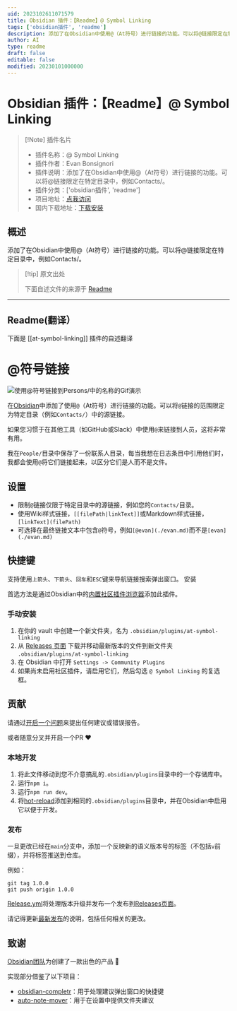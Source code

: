 ```yaml
---
uid: 2023102611071579
title: Obsidian 插件：【Readme】@ Symbol Linking
tags: ['obsidian插件', 'readme']
description: 添加了在Obsidian中使用@（At符号）进行链接的功能。可以将@链接限定在特定目录中，例如Contacts/。
author: AI
type: readme
draft: false
editable: false
modified: 20230101000000
---
```


# Obsidian 插件：【Readme】@ Symbol Linking

> [!Note] 插件名片
> - 插件名称：@ Symbol Linking
> - 插件作者：Evan Bonsignori
> - 插件说明：添加了在Obsidian中使用@（At符号）进行链接的功能。可以将@链接限定在特定目录中，例如Contacts/。
> - 插件分类：['obsidian插件', 'readme']
> - 项目地址：[点我访问](https://github.com/Ebonsignori/obsidian-at-symbol-linking)
> - 国内下载地址：[下载安装](https://pkmer.cn/products/plugin/pluginMarket/?at-symbol-linking)

## 概述

添加了在Obsidian中使用@（At符号）进行链接的功能。可以将@链接限定在特定目录中，例如Contacts/。



> [!tip] 原文出处
> 
>下面自述文件的来源于 [Readme](https://ghproxy.net/https://raw.githubusercontent.com/Ebonsignori/obsidian-at-symbol-linking/main/README.md)
> 

---

## Readme(翻译）

下面是 [[at-symbol-linking]] 插件的自述翻译


# @符号链接

![使用@符号链接到Persons/中的名称的Gif演示](./docs/at-symbol-linking-1.1.0.gif)

在[Obsidian](https://obsidian.md/)中添加了使用`@`（At符号）进行链接的功能。可以将`@`链接的范围限定为特定目录（例如`Contacts/`）中的源链接。

如果您习惯于在其他工具（如GitHub或Slack）中使用`@`来链接到人员，这将非常有用。

我在`People/`目录中保存了一份联系人目录，每当我想在日志条目中引用他们时，我都会使用`@`将它们链接起来，以区分它们是人而不是文件。
## 设置

- 限制`@`链接仅限于特定目录中的源链接，例如您的`Contacts/`目录。
- 使用Wiki样式链接，`[[filePath|linkText]]`或Markdown样式链接，`[linkText](filePath)`
- 可选择在最终链接文本中包含`@`符号，例如`[@evan](./evan.md)`而不是`[evan](./evan.md)`
## 快捷键

支持使用`上箭头`、`下箭头`、`回车`和`ESC`键来导航链接搜索弹出窗口。
安装

首选方法是通过Obsidian中的[内置社区插件浏览器](https://help.obsidian.md/Extending+Obsidian/Community+plugins)添加此插件。
### 手动安装

1. 在你的 vault 中创建一个新文件夹，名为 `.obsidian/plugins/at-symbol-linking`
1. 从 [Releases 页面](https://github.com/Ebonsignori/obsidian-at-symbol-linking/releases) 下载并移动最新版本的文件到新文件夹 `.obsidian/plugins/at-symbol-linking`
1. 在 Obsidian 中打开 `Settings -> Community Plugins`
1. 如果尚未启用社区插件，请启用它们，然后勾选 `@ Symbol Linking` 的复选框。
## 贡献

请通过[开启一个问题](https://github.com/Ebonsignori/obsidian-at-symbol-linking/issues/new)来提出任何建议或错误报告。

或者随意分叉并开启一个PR :heart:
### 本地开发

1. 将此文件移动到您不介意搞乱的`.obsidian/plugins`目录中的一个存储库中。
1. 运行`npm i`。
1. 运行`npm run dev`。
1. 将[hot-reload](https://github.com/pjeby/hot-reload)添加到相同的`.obsidian/plugins`目录中，并在Obsidian中启用它以便于开发。
### 发布

一旦更改已经在`main`分支中，添加一个反映新的语义版本号的标签（不包括`v`前缀），并将标签推送到仓库。

例如：
```
git tag 1.0.0
git push origin 1.0.0
```

[Release.yml](./.github/workflows/release.yml)将处理版本升级并发布一个发布到[Releases页面](https://github.com/Ebonsignori/obsidian-at-symbol-linking/releases)。

请记得更新[最新发布](https://github.com/Ebonsignori/obsidian-at-symbol-linking/releases)的说明，包括任何相关的更改。
## 致谢

[Obsidian团队](https://obsidian.md/about)为创建了一款出色的产品 :purple_heart:

实现部分借鉴了以下项目：

- [obsidian-completr](https://github.com/tth05/obsidian-completr)：用于处理建议弹出窗口的快捷键
- [auto-note-mover](https://github.com/farux/obsidian-auto-note-mover)：用于在设置中提供文件夹建议



